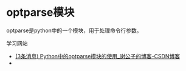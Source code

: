 # optparse模块

optparse是python中的一个模块，用于处理命令行参数。

学习网站

- [(3条消息) Python中的optparse模块的使用_谢公子的博客-CSDN博客](https://blog.csdn.net/qq_36119192/article/details/83661848)
- 